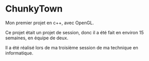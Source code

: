 # ChunkyTown

Mon premier projet en c++, avec OpenGL. 

Ce projet était un projet de session, donc il a été fait en environ 15 semaines, en équipe de deux. 

Il a été réalisé lors de ma troisième session de ma technique en informatique. 
